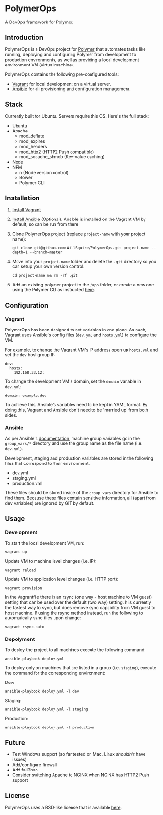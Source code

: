 PolymerOps
==============
A DevOps framework for Polymer.

Introduction
------------
PolymerOps is a DevOps project for [Polymer] that automates tasks 
like running, deploying and configuring Polymer from development 
to production environments, as well as providing a local 
development environment VM (virtual machine).

PolymerOps contains the following pre-configured tools:

- [Vagrant] for local development on a virtual server.
- [Ansible] for all provisioning and configuration management.

Stack
-----
Currently built for Ubuntu. Servers require this OS. 
Here's the full stack:

- Ubuntu
- Apache
    - mod_deflate
    - mod_expires
    - mod_headers
    - mod_http2 (HTTP2 Push compatible)
    - mod_socache_shmcb (Key-value caching)
- Node
- NPM
    - n (Node version control)
    - Bower
    - Polymer-CLI

Installation
------------

1. [Install Vagrant](https://www.vagrantup.com/downloads.html)

2. [Install Ansible](http://docs.ansible.com/ansible/intro_installation.html)
(Optional). Ansible is installed on the Vagrant VM by default, so 
can be run from there

3. Clone PolymerOps project (replace `project-name` with your project name):

   ```git clone git@github.com:WillSquire/PolymerOps.git project-name --depth=1 --branch=master```

4. Move into your `project-name` folder and delete the `.git` 
directory so you can setup your own version control:
    
    ```cd project-name && rm -rf .git```

5. Add an existing polymer project to the `/app` folder, or create
a new one using the Polymer CLI as instructed 
[here](https://www.polymer-project.org/1.0/start/toolbox/set-up).


Configuration
-------------
### Vagrant
PolymerOps has been designed to set variables in one 
place. As such, Vagrant uses Ansible's config files (`dev.yml` 
and `hosts.yml`) to configure the VM. 

For example, to change the Vagrant VM's IP address open up 
`hosts.yml` and set the `dev` host group IP:

    dev:
      hosts:
        192.168.33.12:

To change the development VM's domain, set the `domain` variable 
in `dev.yml`:

    domain: example.dev

To achieve this, Ansible's variables need to be kept in YAML 
format. By doing this, Vagrant and Ansible don't need to be 
'married up' from both sides.

### Ansible
As per Ansible's 
[documentation](http://docs.ansible.com/ansible/index.html),
machine group variables go in the `group_vars/*` directory and 
use the group name as the file name (i.e. `dev.yml`).
 
Development, staging and production variables are stored in 
the following files that correspond to their environment:

- dev.yml
- staging.yml
- production.yml
 
These files should be stored inside of the `group_vars` 
directory for Ansible to find them. Because these files contain 
sensitive information, all (apart from dev variables) are 
ignored by GIT by default.

Usage
-----
### Development
To start the local development VM, run:

    vagrant up
    
Update VM to machine level changes (i.e. IP):

    vagrant reload

Update VM to application level changes (i.e. HTTP port):

    vagrant provision

In the Vagrantfile there is an rsync (one way - host machine to 
VM guest) setting that can be used over the default (two way) 
setting. It is currently the fastest way to sync, but does remove
sync capability from VM guest to host machine. If using the rsync
method instead, run the following to automatically sync files upon 
change:

    vagrant rsync-auto

### Depolyment
To deploy the project to all machines execute the following command:

    ansible-playbook deploy.yml

To deploy only on machines that are listed in a group (i.e. `staging`), 
execute the command for the corresponding environment:

Dev:

    ansible-playbook deploy.yml -l dev

Staging:

    ansible-playbook deploy.yml -l staging
    
Production:

    ansible-playbook deploy.yml -l production
    
Future
------
- Test Windows support (so far tested on Mac. Linux *shouldn't* have issues)
- Add/configure firewall
- Add fail2ban
- Consider switching Apache to NGINX when NGINX has HTTP2 Push support
    
License
-------
PolymerOps uses a BSD-like license that is available 
[here](./LICENSE.txt).

[polymer]: https://www.polymer-project.org "Polymer"
[ansible]: https://www.ansible.com "Ansible"
[vagrant]: https://www.vagrantup.com "Vagrant"